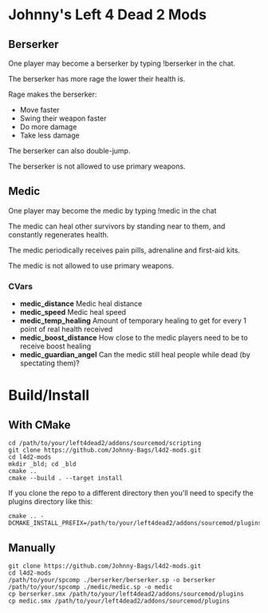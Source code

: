 # Johnny's Left 4 Dead 2 Mods

## Berserker

One player may become a berserker by typing !berserker in the chat.

The berserker has more rage the lower their health is.

Rage makes the berserker:
* Move faster
* Swing their weapon faster
* Do more damage
* Take less damage

The berserker can also double-jump.

The berserker is not allowed to use primary weapons.

## Medic 

One player may become the medic by typing !medic in the chat

The medic can heal other survivors by standing near to them, and constantly
regenerates health.

The medic periodically receives pain pills, adrenaline and first-aid kits.

The medic is not allowed to use primary weapons.

### CVars

* **medic_distance** Medic heal distance
* **medic_speed** Medic heal speed
* **medic_temp_healing** Amount of temporary healing to get for every 1 point of real health received
* **medic_boost_distance** How close to the medic players need to be to receive boost healing
* **medic_guardian_angel** Can the medic still heal people while dead (by spectating them)?

# Build/Install

## With CMake
```shell
cd /path/to/your/left4dead2/addons/sourcemod/scripting
git clone https://github.com/Johnny-Bags/l4d2-mods.git
cd l4d2-mods
mkdir _bld; cd _bld
cmake ..
cmake --build . --target install
```
If you clone the repo to a different directory then you'll need to specify the
plugins directory like this:
```shell
cmake .. -DCMAKE_INSTALL_PREFIX=/path/to/your/left4dead2/addons/sourcemod/plugins
```

## Manually
```shell
git clone https://github.com/Johnny-Bags/l4d2-mods.git
cd l4d2-mods
/path/to/your/spcomp ./berserker/berserker.sp -o berserker
/path/to/your/spcomp ./medic/medic.sp -o medic
cp berserker.smx /path/to/your/left4dead2/addons/sourcemod/plugins
cp medic.smx /path/to/your/left4dead2/addons/sourcemod/plugins
```
